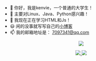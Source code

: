 - 👋 你好，我是kenvie，一个普通的大学生！
- 👀 主要对Linux、Java、Python感兴趣！
- 💞️ 我现在正在学习HTML和Js！
- 😃 闲的没事就写写自己的[小博客](https://kenvie.com)
- 📫 我的邮箱地址是： 7097341@qq.com


<p align="center">
  <a href="https://github.com/cpt-kenvie">  <!--statics主页地址，可修改-->
    <img src="https://github-readme-stats-eight-theta.vercel.app/api?username=cpt-kenvie&show_icons=true&theme=algolia&include_all_commits=true&count_private=true&hide=issues"/>   <!--可修改-->
  </a>
</p>
<p align="center">
  <a href="https://github.com/cpt-kenvie">  <!--热门语言，可修改-->
    <img src="https://github-readme-stats-eight-theta.vercel.app/api/top-langs/?username=cpt-kenvie&layout=compact&langs_count=5&theme=algolia"/>  <!--可修改-->
  </a>
   <a href="https://https://github.com/cpt-kenvie/CNblogs-Theme-NewSakura">  <!--pinned推荐项目,可修改-->
    <img src="https://github-readme-stats.anuraghazra1.vercel.app/api/pin/?username=cpt-kenvie&repo=CNblogs-Theme-NewSakura&theme=algolia"/>
  </a>   <!--可修改-->
</p>
